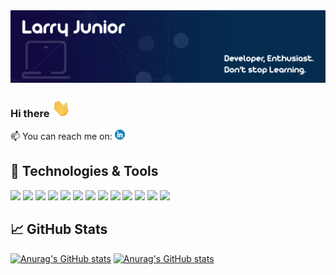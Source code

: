 <img src="https://github.com/LarryJunior21/larryjunior21/blob/2f3a3ea7c3c2697ce77907f8b4b08f00b1d58d74/header.png">

### Hi there <img src="https://github.com/LarryJunior21/larryjunior21/blob/911881bbf0af88d8688a0d166b67adfa8ed8d366/wave.gif" width="30px">

📫 You can reach me on: [![LinkedIn][1.1]][1]

## 🔧 Technologies & Tools
![](https://img.shields.io/badge/OS-Linux-informational?style=flat&logo=linux&logoColor=white&color=110940)
![](https://img.shields.io/badge/Editor-IntelliJ_IDEA-informational?style=flat&logo=phpstorm&logoColor=white&color=110940)
![](https://img.shields.io/badge/Code-Python-informational?style=flat&logo=python&logoColor=white&color=110940)
![](https://img.shields.io/badge/Code-JavaScript-informational?style=flat&logo=javascript&logoColor=white&color=110940)
![](https://img.shields.io/badge/Code-Golang-informational?style=flat&logo=go&logoColor=white&color=110940)
![](https://img.shields.io/badge/Code-Make-informational?style=flat&logo=cmake&logoColor=white&color=110940)
![](https://img.shields.io/badge/Code-Vue-informational?style=flat&logo=vue.js&logoColor=white&color=110940)
![](https://img.shields.io/badge/Shell-Bash-informational?style=flat&logo=gnu-bash&logoColor=white&color=110940)
![](https://img.shields.io/badge/Tools-PostgreSQL-informational?style=flat&logo=postgresql&logoColor=white&color=110940)
![](https://img.shields.io/badge/Tools-Docker-informational?style=flat&logo=docker&logoColor=white&color=110940)
![](https://img.shields.io/badge/Tools-Kubernetes-informational?style=flat&logo=kubernetes&logoColor=white&color=110940)
![](https://img.shields.io/badge/Tools-Red_Hat_OpenShift-informational?style=flat&logo=red-hat-open-shift&logoColor=white&color=110940)
![](https://img.shields.io/badge/Cloud-Digital_Ocean-informational?style=flat&logo=digitalocean&logoColor=white&color=110940)

## &#x1f4c8; GitHub Stats

[![Anurag's GitHub stats](https://github-readme-stats.vercel.app/api?username=larryjunior21&show_icons=true&theme=algolia)](https://github.com/anuraghazra/github-readme-stats)
[![Anurag's GitHub stats](https://github-readme-stats.vercel.app/api/top-langs/?username=larryjunior21&hide=java,html,tex&theme=algolia)](https://github.com/anuraghazra/github-readme-stats)


[1.1]: https://github.com/LarryJunior21/larryjunior21/blob/dfac4a39ee5524218ad88d24c8f59b1beeee45ae/linkedin.png
[1]: https://www.linkedin.com/in/larryjunior2121/

